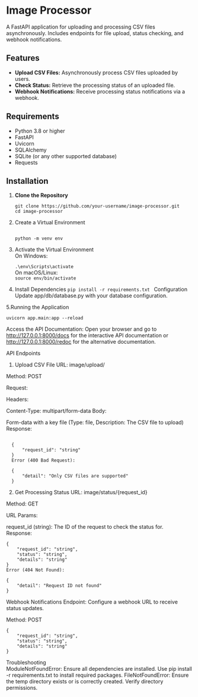 # Image Processor

A FastAPI application for uploading and processing CSV files asynchronously. Includes endpoints for file upload, status checking, and webhook notifications.

## Features

- **Upload CSV Files:** Asynchronously process CSV files uploaded by users.
- **Check Status:** Retrieve the processing status of an uploaded file.
- **Webhook Notifications:** Receive processing status notifications via a webhook.

## Requirements

- Python 3.8 or higher
- FastAPI
- Uvicorn
- SQLAlchemy
- SQLite (or any other supported database)
- Requests

## Installation

1. **Clone the Repository**

   ```
   git clone https://github.com/your-username/image-processor.git
   cd image-processor
2. Create a Virtual Environment
   ```

   python -m venv env
3. Activate the Virtual Environment<br>
On Windows:<br>

   ```.\env\Scripts\activate```
<br>On macOS/Linux:<br>
   ```source env/bin/activate```
4. Install Dependencies
   ```pip install -r requirements.txt ```
Configuration
Update app/db/database.py with your database configuration.

5.Running the Application

   ```Start the FastAPI application with Uvicorn:
   uvicorn app.main:app --reload
```

Access the API Documentation:
Open your browser and go to http://127.0.0.1:8000/docs for the interactive API documentation or http://127.0.0.1:8000/redoc for the alternative documentation.

API Endpoints
1. Upload CSV File
URL: image/upload/

Method: POST

Request:

Headers:

Content-Type: multipart/form-data
Body:

Form-data with a key file (Type: file, Description: The CSV file to upload)<br>
Response:
 ```Success (200 OK):

   {
       "request_id": "string"
   }
   Error (400 Bad Request):
   
   {
       "detail": "Only CSV files are supported"
   }
```
2. Get Processing Status
URL: image/status/{request_id}

Method: GET

URL Params:

request_id (string): The ID of the request to check the status for.<br>
Response:

   ```Success (200 OK):
   {
       "request_id": "string",
       "status": "string",
       "details": "string"
   }
   Error (404 Not Found):
   
   {
       "detail": "Request ID not found"
   }
```
Webhook Notifications
Endpoint: Configure a webhook URL to receive status updates.<br>

Method: POST

   ```Payload:
   {
       "request_id": "string",
       "status": "string",
       "details": "string"
   }
   ```
Troubleshooting<br>
ModuleNotFoundError: Ensure all dependencies are installed. Use pip install -r requirements.txt to install required packages.
FileNotFoundError: Ensure the temp directory exists or is correctly created. Verify directory permissions.
